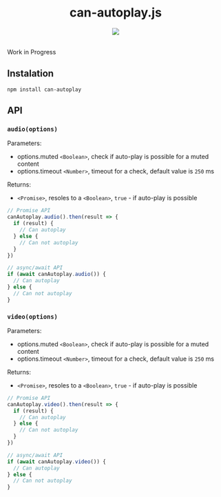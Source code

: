 <h1 align="center">can-autoplay.js</h1>

<div align="center">
 <img src="http://img.badgesize.io/video-dev/can-autoplay/master/build/can-autoplay.min.js#1?compression=gzip">
</div>

<br>

Work in Progress

## Instalation

```
npm install can-autoplay
```

## API

### `audio(options)`

Parameters:

- options.muted `<Boolean>`, check if auto-play is possible for a muted content
- options.timeout `<Number>`, timeout for a check, default value is `250` ms

Returns:

- `<Promise>`, resoles to a `<Boolean>`, `true` - if auto-play is possible


```js
// Promise API
canAutoplay.audio().then(result => {
  if (result) {
    // Can autoplay
  } else {
    // Can not autoplay
  }
})

// async/await API
if (await canAutoplay.audio()) {
  // Can autoplay
} else {
  // Can not autoplay
}
```

### `video(options)`

Parameters:

- options.muted `<Boolean>`, check if auto-play is possible for a muted content
- options.timeout `<Number>`, timeout for a check, default value is `250` ms

Returns:

- `<Promise>`, resoles to a `<Boolean>`, `true` - if auto-play is possible

```js
// Promise API
canAutoplay.video().then(result => {
  if (result) {
    // Can autoplay
  } else {
    // Can not autoplay
  }
})

// async/await API
if (await canAutoplay.video()) {
  // Can autoplay
} else {
  // Can not autoplay
}
```

